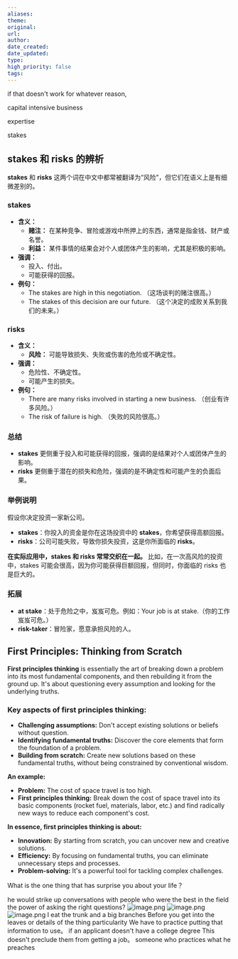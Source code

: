 ```yaml
---
aliases: 
theme: 
original: 
url: 
author: 
date_created: 
date_updated: 
type: 
high_priority: false
tags:
---
```

if that doesn't work for whatever reason,

capital intensive business

expertise

stakes
## stakes 和 risks 的辨析

**stakes** 和 **risks** 这两个词在中文中都常被翻译为“风险”，但它们在语义上是有细微差别的。

### stakes

- **含义：**
    - **赌注：** 在某种竞争、冒险或游戏中所押上的东西，通常是指金钱、财产或名誉。
    - **利益：** 某件事情的结果会对个人或团体产生的影响，尤其是积极的影响。
- **强调：**
    - 投入、付出。
    - 可能获得的回报。
- **例句：**
    - The stakes are high in this negotiation. （这场谈判的赌注很高。）
    - The stakes of this decision are our future. （这个决定的成败关系到我们的未来。）

### risks

- **含义：**
    - **风险：** 可能导致损失、失败或伤害的危险或不确定性。
- **强调：**
    - 危险性、不确定性。
    - 可能产生的损失。
- **例句：**
    - There are many risks involved in starting a new business. （创业有许多风险。）
    - The risk of failure is high. （失败的风险很高。）

### 总结

- **stakes** 更侧重于投入和可能获得的回报，强调的是结果对个人或团体产生的影响。
- **risks** 更侧重于潜在的损失和危险，强调的是不确定性和可能产生的负面后果。

### 举例说明

假设你决定投资一家新公司。

- **stakes**：你投入的资金是你在这场投资中的 **stakes**，你希望获得高额回报。
- **risks**：公司可能失败，导致你损失投资，这是你所面临的 **risks**。

**在实际应用中，stakes 和 risks 常常交织在一起。** 比如，在一次高风险的投资中，stakes 可能会很高，因为你可能获得巨额回报，但同时，你面临的 risks 也是巨大的。

### 拓展

- **at stake**：处于危险之中，岌岌可危。例如：Your job is at stake.（你的工作岌岌可危。）
- **risk-taker**：冒险家，愿意承担风险的人。

## First Principles: Thinking from Scratch

**First principles thinking** is essentially the art of breaking down a problem into its most fundamental components, and then rebuilding it from the ground up. It's about questioning every assumption and looking for the underlying truths.  

### Key aspects of first principles thinking:

- **Challenging assumptions:** Don't accept existing solutions or beliefs without question.
- **Identifying fundamental truths:** Discover the core elements that form the foundation of a problem.  
- **Building from scratch:** Create new solutions based on these fundamental truths, without being constrained by conventional wisdom.

**An example:**

- **Problem:** The cost of space travel is too high.
- **First principles thinking:** Break down the cost of space travel into its basic components (rocket fuel, materials, labor, etc.) and find radically new ways to reduce each component's cost.

**In essence, first principles thinking is about:**

- **Innovation:** By starting from scratch, you can uncover new and creative solutions.
- **Efficiency:** By focusing on fundamental truths, you can eliminate unnecessary steps and processes.
- **Problem-solving:** It's a powerful tool for tackling complex challenges.  


What is the one thing that has surprise you about your life？

he would strike up conversations with people who were the best in the field
the power of asking the right questions?
![image.png](https://cdn.jsdelivr.net/gh/duanbiao2000/BlogGallery@main/picture/20240816171434.png)
![image.png](https://cdn.jsdelivr.net/gh/duanbiao2000/BlogGallery@main/picture/20240816171526.png)
![image.png](https://cdn.jsdelivr.net/gh/duanbiao2000/BlogGallery@main/picture/20240816171603.png)
I eat the trunk and a big branches Before you get into the leaves or details of the thing
particularity
We have to practice putting that information to use。
if an applicant doesn't  have a college degree This doesn't preclude them from getting a job。
someone who practices what he preaches
